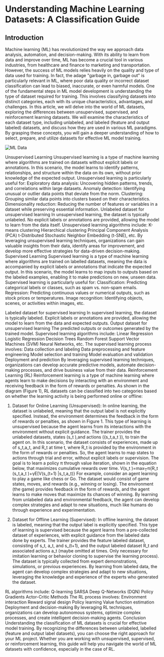 # **Understanding Machine Learning Datasets: A Classification Guide**
## Introduction
Machine learning (ML) has revolutionized the way we approach data analysis, automation, and decision-making. With its ability to learn from data and improve over time, ML has become a crucial tool in various industries, from healthcare and finance to marketing and transportation. However, the success of ML models relies heavily on the quality and type of data used for training. In fact, the adage "garbage in, garbage out" is particularly relevant in ML, where poor data quality or incorrect dataset classification can lead to biased, inaccurate, or even harmful models.
One of the fundamental steps in ML model development is understanding the type of dataset required for training. This involves classifying datasets into distinct categories, each with its unique characteristics, advantages, and challenges. In this article, we will delve into the world of ML datasets, exploring the differences between unsupervised, supervised, and reinforcement learning datasets. We will examine the characteristics of each dataset type, including unlabeled, and labeled (feature and output labeled) datasets, and discuss how they are used in various ML paradigms. By grasping these concepts, you will gain a deeper understanding of how to select, prepare, and utilize datasets for effective ML model training.
 
![ML Data](./mldata.svg)

Unsupervised Learning
	Unsupervised learning is a type of machine learning where algorithms are trained on datasets without explicit labels or annotations. In this scenario, the model learns to identify patterns, relationships, and structure within the data on its own, without prior knowledge of the expected output. Unsupervised learning is particularly useful for:
	Exploratory data analysis: Uncovering hidden patterns, trends, and correlations within large datasets.
	Anomaly detection: Identifying unusual or outlier data points that deviate from the norm.
	Clustering: Grouping similar data points into clusters based on their characteristics.
	Dimensionality reduction: Reducing the number of features or variables in a dataset while preserving essential information.
Unlabeled dataset for unsupervised learning
	In unsupervised learning, the dataset is typically unlabeled. No explicit labels or annotations are provided, allowing the model to learn from the data itself.
Unsupervised learning algorithms include:
	K-means clustering
	Hierarchical clustering
	Principal Component Analysis (PCA)
	t-Distributed Stochastic Neighbor Embedding (t-SNE), etc.
	By leveraging unsupervised learning techniques, organizations can gain valuable insights from their data, identify areas for improvement, and develop more effective strategies for data-driven decision-making.
Supervised Learning
	Supervised learning is a type of machine learning where algorithms are trained on labelled datasets, meaning the data is accompanied by explicit labels or annotations that indicate the expected output. In this scenario, the model learns to map inputs to outputs based on the labeled examples, enabling it to make predictions on new, unseen data. Supervised learning is particularly useful for:
	Classification: Predicting categorical labels or classes, such as spam vs. non-spam emails.
	Regression: Predicting continuous values or numerical outputs, such as stock prices or temperatures.
	Image recognition: Identifying objects, scenes, or activities within images, etc.

Labeled dataset for supervised learning
	In supervised learning, the dataset is typically labeled. Explicit labels or annotations are provided, allowing the model to learn from the data and expected outputs.
Output dataset for unsupervised learning
	The predicted outputs or outcomes generated by the trained model.
Supervised learning algorithms include:
	Linear Regression
	Logistic Regression
	Decision Trees
	Random Forest
	Support Vector Machines (SVM)
	Neural Networks, etc.
The supervised learning process involves:
	Data collection and labeling
	Data preprocessing and feature engineering
	Model selection and training
	Model evaluation and validation
	Deployment and prediction
	By leveraging supervised learning techniques, organizations can develop accurate predictive models, automate decision-making processes, and drive business value from their data.
Reinforcement Learning (RL)
	Reinforcement learning is a type of machine learning where agents learn to make decisions by interacting with an environment and receiving feedback in the form of rewards or penalties. As shown in the diagram (Figure 1), RL datasets can be classified into two categories based on whether the learning activity is being performed online or offline:
1. Dataset for Online Learning (Unsupervised):
	In online learning, the dataset is unlabeled, meaning that the output label is not explicitly specified. Instead, the environment determines the feedback in the form of rewards or penalties, as shown in Figure 1. This type of learning is unsupervised because the agent learns from its interactions with the environment without explicit guidance. The trainer provides the unlabeled datasets, states (s_t ),and actions ({s_t,a_t }),  to train the agent on. In this scenario, the dataset consists of experiences, made up of  s_t,a_t, and R_t at time t, where R_t is provided by the environment in the form of rewards or penalties. So, the agent learns to map states to actions through trial and error, without explicit labels or supervision.
	The goal is to learn a policy π through value iteration, shown in the equation below, that maximizes cumulative rewards over time.
V(s_t )=max┬π⁡{R_t (s_t,a_t )+γE[V(s_(t+1) |s_t,a_t)}
	For example, consider an agent learning to play a game like chess or Go. The dataset would consist of game states, moves, and rewards (e.g., winning or losing). The environment (the game) provides feedback in the form of rewards, and the agent learns to make moves that maximize its chances of winning.
	By learning from unlabeled data and environmental feedback, the agent can develop complex strategies and adapt to new situations, much like humans do through experience and experimentation.

2. Dataset for Offline Learning (Supervised):
	In offline learning, the dataset is labeled, meaning that the output label is explicitly specified. This type of learning is supervised because the agent learns from a pre-collected dataset of experiences, with explicit guidance from the labeled data done by experts. The trainer provides the feature labeled dataset, consisting of s_t, a_t, and s_(t+1), and the output labeled dataset R_t and associated actions a_t (maybe omitted at times. Only necessary for imitation learning or behavior cloning to supervise the learning process). The dataset is typically collected from expert demonstrations, simulations, or previous experiences. By learning from labeled data, the agent can develop complex strategies and adapt to new situations, leveraging the knowledge and experience of the experts who generated the dataset.

RL algorithms include:
	Q-learning
	SARSA
	Deep Q-Networks (DQN)
	Policy Gradients
	Actor-Critic Methods
The RL process involves:
	Environment interaction
	Reward signal design
	Policy learning
	Value function estimation
	Deployment and decision-making
	By leveraging RL techniques, organizations can develop autonomous systems, optimize complex processes, and create intelligent decision-making agents.
Conclusion
	Understanding the classification of ML datasets is crucial for effective model training. By recognizing the differences between unlabeled, labelled (feature and output label datasets), you can choose the right approach for your ML project. Whether you are working with unsupervised, supervised, or reinforcement learning, this guide will help you navigate the world of ML datasets with confidence, especially in the case of RL.
